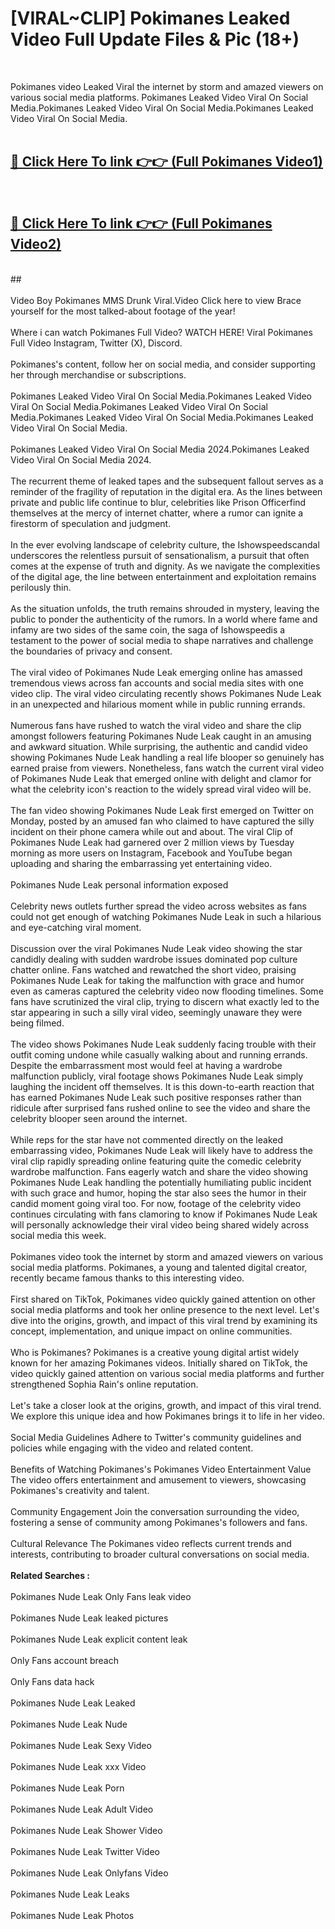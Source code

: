 # [VIRAL~CLIP] Pokimanes Leaked Video Full Update Files & Pic (18+) <br>
<br>

Pokimanes video Leaked Viral the internet by storm and amazed viewers on various social media platforms. Pokimanes Leaked Video Viral On Social Media.Pokimanes Leaked Video Viral On Social Media.Pokimanes Leaked Video Viral On Social Media.<br>
 <br>

##  <a href="https://play.trustnlinepharmacy.us?title=Full Pokimanes&ref=git">🔴 Click Here To link 👉👉 (Full Pokimanes Video1)</a><br>
  <br>

##  <a href="https://play.trustnlinepharmacy.us?title=Full Pokimanes&ref=git">🔴 Click Here To link 👉👉 (Full Pokimanes Video2)</a><br>
  <br>
  ##


  <br>

  <br>
Video Boy Pokimanes MMS Drunk Viral.Video Click here to view Brace yourself for the most talked-about footage of the year!
<br><br>
Where i can watch Pokimanes Full Video? WATCH HERE! Viral Pokimanes Full Video Instagram, Twitter (X), Discord.
<br><br>
Pokimanes's content, follow her on social media, and consider supporting her through merchandise or subscriptions.
<br><br>
Pokimanes Leaked Video Viral On Social Media.Pokimanes Leaked Video Viral On Social Media.Pokimanes Leaked Video Viral On Social Media.Pokimanes Leaked Video Viral On Social Media.Pokimanes Leaked Video Viral On Social Media.
<br><br>
Pokimanes Leaked Video Viral On Social Media 2024.Pokimanes Leaked Video Viral On Social Media 2024.
<br><br>
The recurrent theme of leaked tapes and the subsequent fallout serves as a reminder of the fragility of reputation in the digital era. As the lines between private and public life continue to blur, celebrities like Prison Officerfind themselves at the mercy of internet chatter, where a rumor can ignite a firestorm of speculation and judgment.
<br><br>
In the ever evolving landscape of celebrity culture, the Ishowspeedscandal underscores the relentless pursuit of sensationalism, a pursuit that often comes at the expense of truth and dignity. As we navigate the complexities of the digital age, the line between entertainment and exploitation remains perilously thin.
<br><br>
As the situation unfolds, the truth remains shrouded in mystery, leaving the public to ponder the authenticity of the rumors. In a world where fame and infamy are two sides of the same coin, the saga of Ishowspeedis a testament to the power of social media to shape narratives and challenge the boundaries of privacy and consent.
<br><br>
The viral video of Pokimanes Nude Leak emerging online has amassed tremendous views across fan accounts and social media sites with one video clip. The viral video circulating recently shows Pokimanes Nude Leak in an unexpected and hilarious moment while in public running errands.
<br><br>
Numerous fans have rushed to watch the viral video and share the clip amongst followers featuring Pokimanes Nude Leak caught in an amusing and awkward situation. While surprising, the authentic and candid video showing Pokimanes Nude Leak handling a real life blooper so genuinely has earned praise from viewers. Nonetheless, fans watch the current viral video of Pokimanes Nude Leak that emerged online with delight and clamor for what the celebrity icon's reaction to the widely spread viral video will be.
<br><br>
The fan video showing Pokimanes Nude Leak first emerged on Twitter on Monday, posted by an amused fan who claimed to have captured the silly incident on their phone camera while out and about. The viral Clip of Pokimanes Nude Leak had garnered over 2 million views by Tuesday morning as more users on Instagram, Facebook and YouTube began uploading and sharing the embarrassing yet entertaining video.
<br><br>
Pokimanes Nude Leak personal information exposed
<br><br>
Celebrity news outlets further spread the video across websites as fans could not get enough of watching Pokimanes Nude Leak in such a hilarious and eye-catching viral moment.
<br><br>
Discussion over the viral Pokimanes Nude Leak video showing the star candidly dealing with sudden wardrobe issues dominated pop culture chatter online. Fans watched and rewatched the short video, praising Pokimanes Nude Leak for taking the malfunction with grace and humor even as cameras captured the celebrity video now flooding timelines. Some fans have scrutinized the viral clip, trying to discern what exactly led to the star appearing in such a silly viral video, seemingly unaware they were being filmed.
<br><br>
The video shows Pokimanes Nude Leak suddenly facing trouble with their outfit coming undone while casually walking about and running errands. Despite the embarrassment most would feel at having a wardrobe malfunction publicly, viral footage shows Pokimanes Nude Leak simply laughing the incident off themselves. It is this down-to-earth reaction that has earned Pokimanes Nude Leak such positive responses rather than ridicule after surprised fans rushed online to see the video and share the celebrity blooper seen around the internet.
<br><br>
While reps for the star have not commented directly on the leaked embarrassing video, Pokimanes Nude Leak will likely have to address the viral clip rapidly spreading online featuring quite the comedic celebrity wardrobe malfunction. Fans eagerly watch and share the video showing Pokimanes Nude Leak handling the potentially humiliating public incident with such grace and humor, hoping the star also sees the humor in their candid moment going viral too. For now, footage of the celebrity video continues circulating with fans clamoring to know if Pokimanes Nude Leak will personally acknowledge their viral video being shared widely across social media this week.
<br><br>
Pokimanes video took the internet by storm and amazed viewers on various social media platforms. Pokimanes, a young and talented digital creator, recently became famous thanks to this interesting video.
<br><br>
First shared on TikTok, Pokimanes video quickly gained attention on other social media platforms and took her online presence to the next level. Let's dive into the origins, growth, and impact of this viral trend by examining its concept, implementation, and unique impact on online communities.
<br><br>
Who is Pokimanes? Pokimanes is a creative young digital artist widely known for her amazing Pokimanes videos. Initially shared on TikTok, the video quickly gained attention on various social media platforms and further strengthened Sophia Rain's online reputation.
<br><br>
Let's take a closer look at the origins, growth, and impact of this viral trend. We explore this unique idea and how Pokimanes brings it to life in her video.
<br><br>
Social Media Guidelines Adhere to Twitter's community guidelines and policies while engaging with the video and related content.
<br><br>
Benefits of Watching Pokimanes's Pokimanes Video Entertainment Value The video offers entertainment and amusement to viewers, showcasing Pokimanes's creativity and talent.
<br><br>
Community Engagement Join the conversation surrounding the video, fostering a sense of community among Pokimanes's followers and fans.
<br><br>
Cultural Relevance The Pokimanes video reflects current trends and interests, contributing to broader cultural conversations on social media.
<br><br>
<strong>Related Searches :</strong>
<br><br>
Pokimanes Nude Leak Only Fans leak video
<br><br>
Pokimanes Nude Leak leaked pictures
<br><br>
Pokimanes Nude Leak explicit content leak
<br><br>
Only Fans account breach
<br><br>
Only Fans data hack
<br><br>
Pokimanes Nude Leak Leaked
<br><br>
Pokimanes Nude Leak Nude
<br><br>
Pokimanes Nude Leak Sexy Video
<br><br>
Pokimanes Nude Leak xxx Video
<br><br>
Pokimanes Nude Leak Porn
<br><br>
Pokimanes Nude Leak Adult Video
<br><br>
Pokimanes Nude Leak Shower Video
<br><br>
Pokimanes Nude Leak Twitter Video
<br><br>
Pokimanes Nude Leak Onlyfans Video
<br><br>
Pokimanes Nude Leak Leaks
<br><br>
Pokimanes Nude Leak Photos